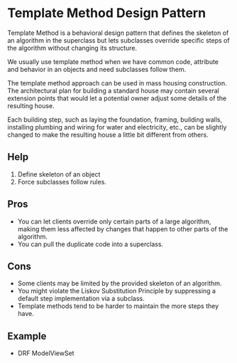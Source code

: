 # Template Method Design Pattern
Template Method is a behavioral design pattern that defines the skeleton of an algorithm in the superclass but lets subclasses override specific steps of the algorithm without changing its structure.

We usually use template method when we have common code, attribute and behavior in an objects
and need subclasses follow them.

The template method approach can be used in mass housing construction. The architectural plan for building a standard house may contain several extension points that would let a potential owner adjust some details of the resulting house.

Each building step, such as laying the foundation, framing, building walls, installing plumbing and wiring for water and electricity, etc., can be slightly changed to make the resulting house a little bit different from others.

## Help
1. Define skeleton of an object
2. Force subclasses follow rules.

## Pros
- You can let clients override only certain parts of a large algorithm, making them less affected by changes that happen to other parts of the algorithm.
- You can pull the duplicate code into a superclass.

## Cons
- Some clients may be limited by the provided skeleton of an algorithm.
- You might violate the Liskov Substitution Principle by suppressing a default step implementation via a subclass.
- Template methods tend to be harder to maintain the more steps they have.

## Example
- DRF ModelViewSet


